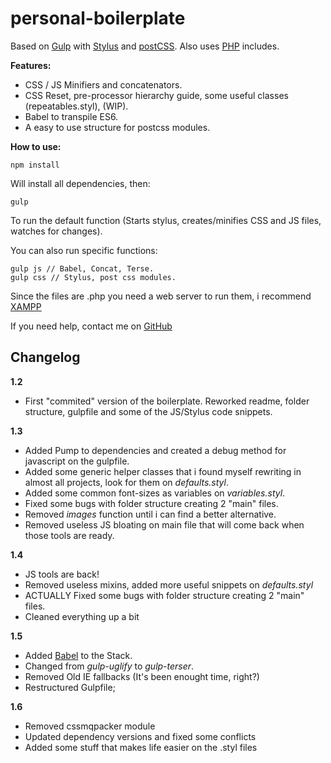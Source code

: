 # personal-boilerplate

Based on  [Gulp](http://gulpjs.com/) with [Stylus](http://stylus-lang.com/) and [postCSS](http://postcss.org/).
Also uses [PHP](https://secure.php.net/) includes.


**Features:**

 - CSS / JS Minifiers and concatenators.
 - CSS Reset, pre-processor hierarchy guide, some useful classes (repeatables.styl), (WIP).
 - Babel to transpile ES6.
 - A easy to use structure for postcss modules.

**How to use:**

    npm install

Will install all dependencies, then:

    gulp

 To run the default function (Starts stylus, creates/minifies CSS and JS files, watches for changes).

You can also run specific functions:

    gulp js // Babel, Concat, Terse.
    gulp css // Stylus, post css modules.

Since the files are .php you need a web server to run them, i recommend [XAMPP](https://www.apachefriends.org/pt_br/index.html)


If you need help, contact me on [GitHub]('https://github.com/drunksheep')


## Changelog ##

**1.2**

- First "commited" version of the boilerplate. Reworked readme, folder structure, gulpfile and some of the JS/Stylus code snippets.

 **1.3**

- Added Pump to dependencies and created a debug method for javascript on the gulpfile.
- Added some generic helper classes that i found myself rewriting in almost all projects, look for them on _defaults.styl_.
- Added some common font-sizes as variables on _variables.styl_.
- Fixed some bugs with folder structure creating 2 "main" files.
- Removed _images_ function until i can find a better alternative.
- Removed useless JS bloating on main file that will come back when those tools are ready.

 **1.4**

- JS tools are back!
- Removed useless mixins, added more useful snippets on _defaults.styl_
- ACTUALLY Fixed some bugs with folder structure creating 2 "main" files.
- Cleaned everything up a bit

**1.5**

- Added [Babel]('https://babeljs.io/') to the Stack.
- Changed from _gulp-uglify_ to _gulp-terser_.
- Removed Old IE fallbacks (It's been enought time, right?)
- Restructured Gulpfile;

**1.6**
- Removed cssmqpacker module
- Updated dependency versions and fixed some conflicts
- Added some stuff that makes life easier on the .styl files